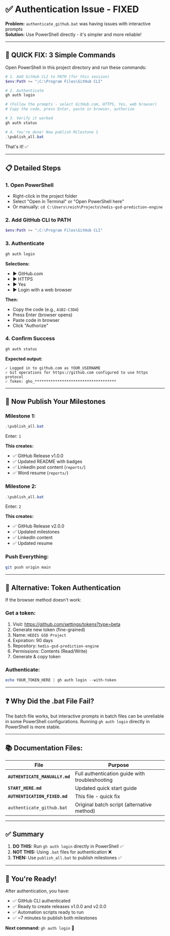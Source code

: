 # ✅ Authentication Issue - FIXED

**Problem:** `authenticate_github.bat` was having issues with interactive prompts  
**Solution:** Use PowerShell directly - it's simpler and more reliable!

---

## 🚀 **QUICK FIX: 3 Simple Commands**

Open PowerShell in this project directory and run these commands:

```powershell
# 1. Add GitHub CLI to PATH (for this session)
$env:Path += ";C:\Program Files\GitHub CLI"

# 2. Authenticate
gh auth login

# (Follow the prompts - select GitHub.com, HTTPS, Yes, web browser)
# Copy the code, press Enter, paste in browser, authorize

# 3. Verify it worked
gh auth status

# 4. You're done! Now publish Milestone 1
.\publish_all.bat
```

That's it! ✅

---

## 📋 **Detailed Steps**

### **1. Open PowerShell**

- Right-click in the project folder
- Select "Open in Terminal" or "Open PowerShell here"
- Or manually: `cd C:\Users\reich\Projects\hedis-gsd-prediction-engine`

### **2. Add GitHub CLI to PATH**

```powershell
$env:Path += ";C:\Program Files\GitHub CLI"
```

### **3. Authenticate**

```powershell
gh auth login
```

**Selections:**
- ▶ GitHub.com
- ▶ HTTPS
- ▶ Yes
- ▶ Login with a web browser

**Then:**
- Copy the code (e.g., `A1B2-C3D4`)
- Press Enter (browser opens)
- Paste code in browser
- Click "Authorize"

### **4. Confirm Success**

```powershell
gh auth status
```

**Expected output:**
```
✓ Logged in to github.com as YOUR_USERNAME
✓ Git operations for https://github.com configured to use https protocol
✓ Token: gho_************************************
```

---

## 🎯 **Now Publish Your Milestones**

### **Milestone 1:**
```powershell
.\publish_all.bat
```
Enter: `1`

**This creates:**
- ✅ GitHub Release v1.0.0
- ✅ Updated README with badges
- ✅ LinkedIn post content (`reports/`)
- ✅ Word resume (`reports/`)

### **Milestone 2:**
```powershell
.\publish_all.bat
```
Enter: `2`

**This creates:**
- ✅ GitHub Release v2.0.0
- ✅ Updated milestones
- ✅ LinkedIn content
- ✅ Updated resume

### **Push Everything:**
```bash
git push origin main
```

---

## 🔄 **Alternative: Token Authentication**

If the browser method doesn't work:

### **Get a token:**

1. Visit: https://github.com/settings/tokens?type=beta
2. Generate new token (fine-grained)
3. Name: `HEDIS GSD Project`
4. Expiration: 90 days
5. Repository: `hedis-gsd-prediction-engine`
6. Permissions: Contents (Read/Write)
7. Generate & copy token

### **Authenticate:**

```powershell
echo YOUR_TOKEN_HERE | gh auth login --with-token
```

---

## ❓ **Why Did the .bat File Fail?**

The batch file works, but interactive prompts in batch files can be unreliable in some PowerShell configurations. Running `gh auth login` directly in PowerShell is more stable.

---

## 📚 **Documentation Files:**

| File | Purpose |
|------|---------|
| **`AUTHENTICATE_MANUALLY.md`** | Full authentication guide with troubleshooting |
| **`START_HERE.md`** | Updated quick start guide |
| **`AUTHENTICATION_FIXED.md`** | This file - quick fix |
| `authenticate_github.bat` | Original batch script (alternative method) |

---

## ✅ **Summary**

1. **DO THIS:** Run `gh auth login` directly in PowerShell ✅
2. **NOT THIS:** Using `.bat` files for authentication ❌
3. **THEN:** Use `publish_all.bat` to publish milestones ✅

---

## 🎉 **You're Ready!**

After authentication, you have:
- ✅ GitHub CLI authenticated
- ✅ Ready to create releases v1.0.0 and v2.0.0
- ✅ Automation scripts ready to run
- ✅ ~7 minutes to publish both milestones

**Next command:** `gh auth login` 🚀

